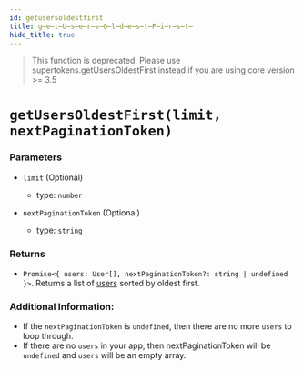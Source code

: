```yaml
---
id: getusersoldestfirst
title: g̶e̶t̶U̶s̶e̶r̶s̶O̶l̶d̶e̶s̶t̶F̶i̶r̶s̶t̶
hide_title: true
---
```


> This function is deprecated. Please use supertokens.getUsersOldestFirst instead if you are using core version >= 3.5

# `getUsersOldestFirst(limit, nextPaginationToken)`

### Parameters
- `limit` (Optional)
  - type: `number`

- `nextPaginationToken` (Optional)
  - type: `string`


### Returns
- `Promise<{ users: User[], nextPaginationToken?: string | undefined }>`. Returns a list of [users](https://github.com/supertokens/core-driver-interface/wiki#third-party-user) sorted by oldest first.

### Additional Information:
- If the `nextPaginationToken` is `undefined`, then there are no more `users` to loop through.
- If there are no `users` in your app, then nextPaginationToken will be `undefined` and `users` will be an empty array.